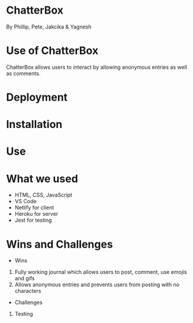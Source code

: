 # ChatterBox
By Phillip, Pete, Jakcika & Yagnesh

# Use of ChatterBox
ChatterBox allows users to interact by allowing anonymous entries as well as comments.

# Deployment

# Installation 

# Use

# What we used
 - HTML, CSS, JavaScript
 - VS Code
 - Netlify for client
 - Heroku for server
 - Jest for testing

 # Wins and Challenges

  - Wins
1. Fully working journal which allows users to post, comment, use emojis and gifs
2. Allows anonymous entries and prevents users from posting with no characters

 - Challenges
 1. Testing

